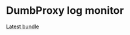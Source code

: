 # DumbProxy log monitor

[Latest bundle](https://github.com/andre487/dumbproxy-log-monitor/releases/latest/download/dumbproxy-log-monitor-linux-x86_64.tar.gz)
